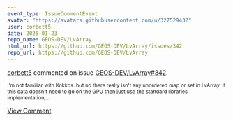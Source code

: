 ```yaml
---
event_type: IssueCommentEvent
avatar: "https://avatars.githubusercontent.com/u/32752943?"
user: corbett5
date: 2025-01-23
repo_name: GEOS-DEV/LvArray
html_url: https://github.com/GEOS-DEV/LvArray/issues/342
repo_url: https://github.com/GEOS-DEV/LvArray
---
```


<a href='https://github.com/corbett5' target='_blank'>corbett5</a> commented on issue <a href='https://github.com/GEOS-DEV/LvArray/issues/342' target='_blank'>GEOS-DEV/LvArray#342</a>.

<small>I'm not familiar with Kokkos. but no there really isn't any unordered map or set in LvArray. If this data doesn't need to go on the GPU then just use the standard libraries implementation,...</small>

<a href='https://github.com/GEOS-DEV/LvArray/issues/342' target='_blank'>View Comment</a>